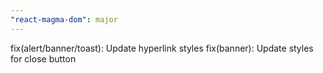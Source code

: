 ```yaml
---
"react-magma-dom": major
---
```


fix(alert/banner/toast): Update hyperlink styles
fix(banner): Update styles for close button